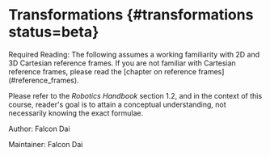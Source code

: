 # Transformations {#transformations status=beta}

<div class="check" markdown="1">
Required Reading: The following assumes a working familiarity with 2D and 3D Cartesian reference frames. If you are not familiar with Cartesian reference frames, please read the [chapter on reference frames](#reference_frames).
</div>

Please refer to the _Robotics Handbook_ section 1.2, and in the context of this course, reader's goal is to attain a conceptual understanding, not necessarily knowing the exact formulae.

Author: Falcon Dai

Maintainer: Falcon Dai
